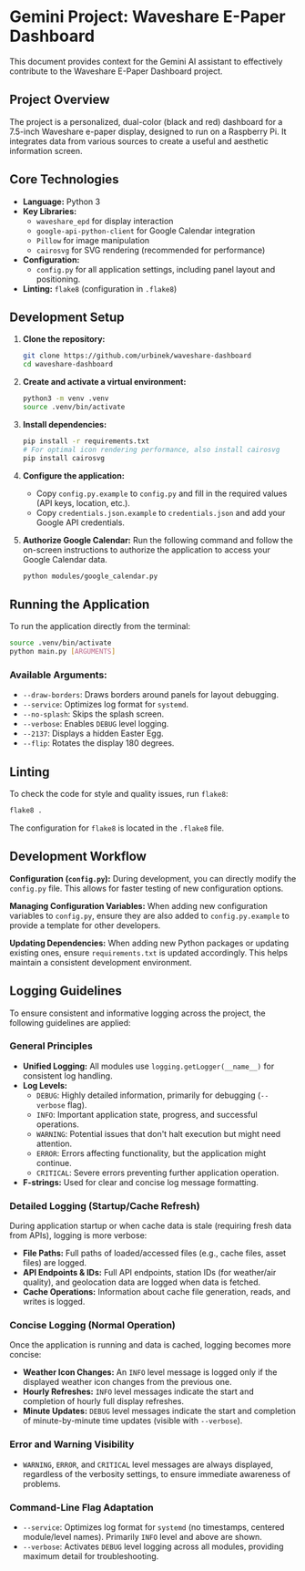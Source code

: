 # Gemini Project: Waveshare E-Paper Dashboard

This document provides context for the Gemini AI assistant to effectively contribute to the Waveshare E-Paper Dashboard project.

## Project Overview

The project is a personalized, dual-color (black and red) dashboard for a 7.5-inch Waveshare e-paper display, designed to run on a Raspberry Pi. It integrates data from various sources to create a useful and aesthetic information screen.

## Core Technologies

- **Language:** Python 3
- **Key Libraries:**
    - `waveshare_epd` for display interaction
    - `google-api-python-client` for Google Calendar integration
    - `Pillow` for image manipulation
    - `cairosvg` for SVG rendering (recommended for performance)
- **Configuration:**
    - `config.py` for all application settings, including panel layout and positioning.
- **Linting:** `flake8` (configuration in `.flake8`)

## Development Setup

1.  **Clone the repository:**
    ```bash
    git clone https://github.com/urbinek/waveshare-dashboard
    cd waveshare-dashboard
    ```

2.  **Create and activate a virtual environment:**
    ```bash
    python3 -m venv .venv
    source .venv/bin/activate
    ```

3.  **Install dependencies:**
    ```bash
    pip install -r requirements.txt
    # For optimal icon rendering performance, also install cairosvg
    pip install cairosvg
    ```

4.  **Configure the application:**
    - Copy `config.py.example` to `config.py` and fill in the required values (API keys, location, etc.).
    - Copy `credentials.json.example` to `credentials.json` and add your Google API credentials.

5.  **Authorize Google Calendar:**
    Run the following command and follow the on-screen instructions to authorize the application to access your Google Calendar data.
    ```bash
    python modules/google_calendar.py
    ```

## Running the Application

To run the application directly from the terminal:

```bash
source .venv/bin/activate
python main.py [ARGUMENTS]
```

### Available Arguments:

-   `--draw-borders`: Draws borders around panels for layout debugging.
-   `--service`: Optimizes log format for `systemd`.
-   `--no-splash`: Skips the splash screen.
-   `--verbose`: Enables `DEBUG` level logging.
-   `--2137`: Displays a hidden Easter Egg.
-   `--flip`: Rotates the display 180 degrees.

## Linting

To check the code for style and quality issues, run `flake8`:

```bash
flake8 .
```

The configuration for `flake8` is located in the `.flake8` file.

## Development Workflow

**Configuration (`config.py`):**
During development, you can directly modify the `config.py` file. This allows for faster testing of new configuration options.

**Managing Configuration Variables:**
When adding new configuration variables to `config.py`, ensure they are also added to `config.py.example` to provide a template for other developers.

**Updating Dependencies:**
When adding new Python packages or updating existing ones, ensure `requirements.txt` is updated accordingly. This helps maintain a consistent development environment.

## Logging Guidelines

To ensure consistent and informative logging across the project, the following guidelines are applied:

### General Principles

-   **Unified Logging:** All modules use `logging.getLogger(__name__)` for consistent log handling.
-   **Log Levels:**
    -   `DEBUG`: Highly detailed information, primarily for debugging (`--verbose` flag).
    -   `INFO`: Important application state, progress, and successful operations.
    -   `WARNING`: Potential issues that don't halt execution but might need attention.
    -   `ERROR`: Errors affecting functionality, but the application might continue.
    -   `CRITICAL`: Severe errors preventing further application operation.
-   **F-strings:** Used for clear and concise log message formatting.

### Detailed Logging (Startup/Cache Refresh)

During application startup or when cache data is stale (requiring fresh data from APIs), logging is more verbose:

-   **File Paths:** Full paths of loaded/accessed files (e.g., cache files, asset files) are logged.
-   **API Endpoints & IDs:** Full API endpoints, station IDs (for weather/air quality), and geolocation data are logged when data is fetched.
-   **Cache Operations:** Information about cache file generation, reads, and writes is logged.

### Concise Logging (Normal Operation)

Once the application is running and data is cached, logging becomes more concise:

-   **Weather Icon Changes:** An `INFO` level message is logged only if the displayed weather icon changes from the previous one.
-   **Hourly Refreshes:** `INFO` level messages indicate the start and completion of hourly full display refreshes.
-   **Minute Updates:** `DEBUG` level messages indicate the start and completion of minute-by-minute time updates (visible with `--verbose`).

### Error and Warning Visibility

-   `WARNING`, `ERROR`, and `CRITICAL` level messages are always displayed, regardless of the verbosity settings, to ensure immediate awareness of problems.

### Command-Line Flag Adaptation

-   `--service`: Optimizes log format for `systemd` (no timestamps, centered module/level names). Primarily `INFO` level and above are shown.
-   `--verbose`: Activates `DEBUG` level logging across all modules, providing maximum detail for troubleshooting.
